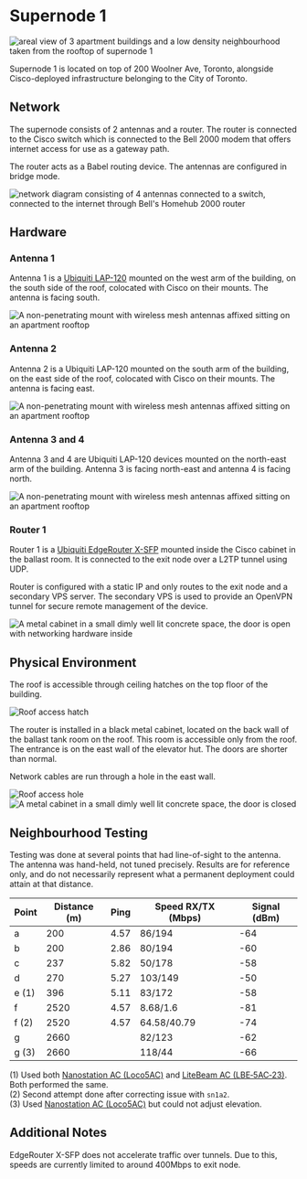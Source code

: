 # Supernode 1

![areal view of 3 apartment buildings and a low density neighbourhood taken from the rooftop of supernode 1](images/supernode1-view.jpg)

Supernode 1 is located on top of 200 Woolner Ave, Toronto, alongside Cisco-deployed infrastructure belonging to the City of Toronto.

## Network

The supernode consists of 2 antennas and a router. The router is connected to the Cisco switch which is connected to the Bell 2000 modem that offers internet access for use as a gateway path.

The router acts as a Babel routing device. The antennas are configured in bridge mode.

![network diagram consisting of 4 antennas connected to a switch, connected to the internet through Bell's Homehub 2000 router](images/supernode1-network-layout.png)

## Hardware

### Antenna 1

Antenna 1 is a [Ubiquiti LAP-120](https://www.ui.com/airmax/liteap-ac/) mounted on the west arm of the building, on the south side of the roof, colocated with Cisco on their mounts. The antenna is facing south.

![A non-penetrating mount with wireless mesh antennas affixed sitting on an apartment rooftop](images/supernode1-hardware-antenna1.jpg)

### Antenna 2

Antenna 2 is a Ubiquiti LAP-120 mounted on the south arm of the building, on the east side of the roof, colocated with Cisco on their mounts. The antenna is facing east.

![A non-penetrating mount with wireless mesh antennas affixed sitting on an apartment rooftop](images/supernode1-hardware-antenna2.jpg)

### Antenna 3 and 4

Antenna 3 and 4 are Ubiquiti LAP-120 devices mounted on the north-east arm of the building. Antenna 3 is facing north-east and antenna 4 is facing north.

![A non-penetrating mount with wireless mesh antennas affixed sitting on an apartment rooftop](images/supernode1-hardware-antenna3and4.jpg)

### Router 1

Router 1 is a [Ubiquiti EdgeRouter X-SFP](https://www.ui.com/edgemax/edgerouter-x-sfp/) mounted inside the Cisco cabinet in the ballast room. It is connected to the exit node over a L2TP tunnel using UDP.

Router is configured with a static IP and only routes to the exit node and a secondary VPS server. The secondary VPS is used to provide an OpenVPN tunnel for secure remote management of the device.

![A metal cabinet in a small dimly well lit concrete space, the door is open with networking hardware inside](images/supernode1-hardware-cabinet2.jpg)

## Physical Environment

The roof is accessible through ceiling hatches on the top floor of the building.

![Roof access hatch](images/supernode1-access-roof.jpg)

The router is installed in a black metal cabinet, located on the back wall of the ballast tank room on the roof. This room is accessible only from the roof. The entrance is on the east wall of the elevator hut. The doors are shorter than normal.

Network cables are run through a hole in the east wall.

![Roof access hole](images/supernode1-access-ballast.jpg)
![A metal cabinet in a small dimly well lit concrete space, the door is closed](images/supernode1-hardware-cabinet.jpg)

## Neighbourhood Testing

Testing was done at several points that had line-of-sight to the antenna. The antenna was hand-held, not tuned precisely. Results are for reference only, and do not necessarily represent what a permanent deployment could attain at that distance.

| Point     | Distance (m) | Ping      |  Speed RX/TX (Mbps)   | Signal (dBm)   |
|-----------|--------------|-----------|-----------------------|----------------|
| a         | 200          | 4.57      |  86/194               | -64            |
| b         | 200          | 2.86      |  80/194               | -60            |
| c         | 237          | 5.82      |  50/178               | -58            |
| d         | 270          | 5.27      |  103/149              | -50            |
| e (1)     | 396          | 5.11      |  83/172               | -58            |
| f         | 2520         | 4.57      |  8.68/1.6             | -81            |
| f (2)     | 2520         | 4.57      |  64.58/40.79          | -74            |
| g         | 2660         |           |  82/123               | -62            |
| g (3)     | 2660         |           |  118/44               | -66            |

(1) Used both [Nanostation AC (Loco5AC)](https://www.ui.com/airmax/nanostation-ac/) and [LiteBeam AC (LBE‑5AC‑23)](https://www.ui.com/airmax/litebeam-ac/). Both performed the same.  
(2) Second attempt done after correcting issue with `sn1a2`.  
(3) Used [Nanostation AC (Loco5AC)](https://www.ui.com/airmax/nanostation-ac/) but could not adjust elevation.

## Additional Notes

EdgeRouter X-SFP does not accelerate traffic over tunnels. Due to this, speeds are currently limited to around 400Mbps to exit node.

